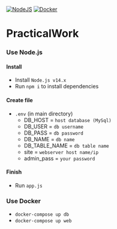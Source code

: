 [![NodeJS](https://github.com/ksapractice/PracticalWork/actions/workflows/node.js.test.yml/badge.svg)](https://github.com/ksapractice/PracticalWork/actions/workflows/node.js.test.yml) [![Docker](https://github.com/ksapractice/PracticalWork/actions/workflows/docker-image.yml/badge.svg)](https://github.com/ksapractice/PracticalWork/actions/workflows/docker-image.yml)

# PracticalWork

### Use Node.js
#### Install
* Install `Node.js v14.x`
* Run `npm i` to install dependencies

#### Create file
* `.env` (in main directory)
  * DB_HOST = `host database (MySql)`
  * DB_USER = `db username`
  * DB_PASS = `db password`
  * DB_NAME = `db name`
  * DB_TABLE_NAME = `db table name`
  * site = `webserver host name/ip`
  * admin_pass = `your password`

#### Finish
* Run `app.js`



### Use Docker
* `docker-compose up db`
* `docker-compose up web`
